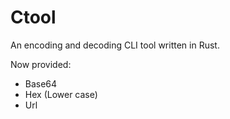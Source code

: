 # Ctool
An encoding and decoding CLI tool written in Rust.

Now provided:
- Base64
- Hex (Lower case)
- Url
